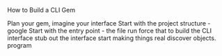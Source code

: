 How to Build a CLI Gem

Plan your gem, imagine your interface
Start with the project structure - google
Start with the entry point - the file run
force that to build the CLI interface
stub out the interface
start making things real
discover objects.
program
